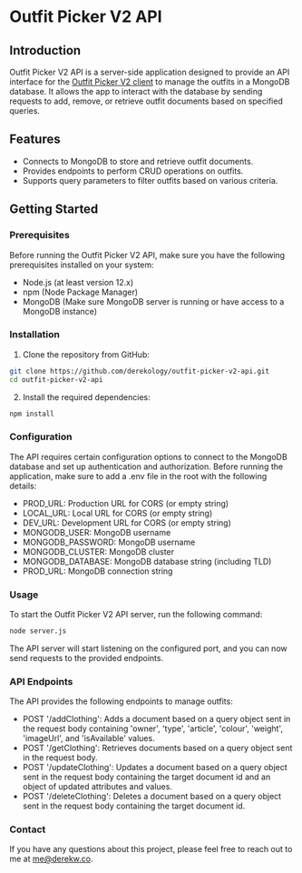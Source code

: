 # Outfit Picker V2 API

## Introduction

Outfit Picker V2 API is a server-side application designed to provide an API interface for the [Outfit Picker V2 client](https://github.com/derekology/outfit-picker-v2-client) to manage the outfits in a MongoDB database. It allows the app to interact with the database by sending requests to add, remove, or retrieve outfit documents based on specified queries.

## Features

- Connects to MongoDB to store and retrieve outfit documents.
- Provides endpoints to perform CRUD operations on outfits.
- Supports query parameters to filter outfits based on various criteria.

## Getting Started

### Prerequisites

Before running the Outfit Picker V2 API, make sure you have the following prerequisites installed on your system:

- Node.js (at least version 12.x)
- npm (Node Package Manager)
- MongoDB (Make sure MongoDB server is running or have access to a MongoDB instance)

### Installation

1. Clone the repository from GitHub:

```bash
git clone https://github.com/derekology/outfit-picker-v2-api.git
cd outfit-picker-v2-api
```

2. Install the required dependencies:

```bash
npm install
```
### Configuration
The API requires certain configuration options to connect to the MongoDB database and set up authentication and authorization. Before running the application, make sure to add a .env file in the root with the following details:

- PROD_URL: Production URL for CORS (or empty string)
- LOCAL_URL: Local URL for CORS (or empty string)
- DEV_URL: Development URL for CORS (or empty string)
- MONGODB_USER: MongoDB username
- MONGODB_PASSWORD: MongoDB username
- MONGODB_CLUSTER: MongoDB cluster
- MONGODB_DATABASE: MongoDB database string (including TLD)
- PROD_URL: MongoDB connection string

### Usage
To start the Outfit Picker V2 API server, run the following command:

```bash
node server.js
```
The API server will start listening on the configured port, and you can now send requests to the provided endpoints.

### API Endpoints
The API provides the following endpoints to manage outfits:
- POST '/addClothing': Adds a document based on a query object sent in the request body containing 'owner', 'type', 'article', 'colour', 'weight', 'imageUrl', and 'isAvailable' values. 
- POST '/getClothing': Retrieves documents based on a query object sent in the request body.
- POST '/updateClothing': Updates a document based on a query object sent in the request body containing the target document id and an object of updated attributes and values.
- POST '/deleteClothing': Deletes a document based on a query object sent in the request body containing the target document id.

### Contact
If you have any questions about this project, please feel free to reach out to me at me@derekw.co.